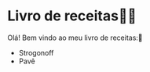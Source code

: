 # Livro de receitas:man_cook:

Olá! Bem vindo ao meu livro de receitas::wave:

- Strogonoff
- Pavê



